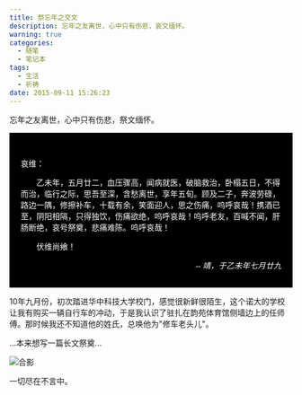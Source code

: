 ```yaml
---
title: 祭忘年之交文
description: 忘年之友离世，心中只有伤悲，哀文缅怀。
warning: true
categories:
  - 随笔
  - 笔记本
tags:
  - 生活
  - 祈祷
date: 2015-09-11 15:26:23
---
```



忘年之友离世，心中只有伤悲，祭文缅怀。

<!--more-->

<div style='font-family:STKaiti,KaiTi,serif;background:#000;color:#FFF;padding:30px 20px;'>
<p>哀维：</p>
<p style="text-indent:2em;">乙未年，五月廿二，血压骤高，闻病就医，破脑救治，卧榻五日，不得而治，临行之际，思吾至深，含愁离世，享年五旬。顾及二子，奔波劳碌，路边一隅，修擦补车，十载有余，笑面迎人，思之伤痛，呜呼哀哉！携酒已至，阴阳相隔，只得独饮，伤痛欲绝，呜呼哀哉！呜呼老友，百喊不闻，肝肠断绝，哀号祭奠，悲痛难陈。呜呼哀哉！</p>
<p style="text-indent:2em;">伏维尚飨！</p>
<p style="text-align:right;margin-bottom:0;"><cite>-- 靖，于乙未年七月廿九</cite></p>
</div>

10年九月份，初次踏进华中科技大学校门，感觉很新鲜很陌生，这个诺大的学校让我有购买一辆自行车的冲动，于是我认识了驻扎在韵苑体育馆侧墙边上的任师傅。那时候我还不知道他的姓氏，总唤他为"修车老头儿"。

...本来想写一篇长文祭奠...

![合影](http://www.barretlee.com/blogimgs/2015/09/20150911_heying.jpg)

一切尽在不言中。

